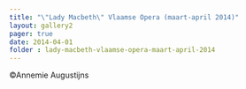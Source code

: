 ```yaml
---
title: "\"Lady Macbeth\" Vlaamse Opera (maart-april 2014)" 
layout: gallery2 
pager: true
date: 2014-04-01
folder : lady-macbeth-vlaamse-opera-maart-april-2014
---
```

©Annemie Augustijns

